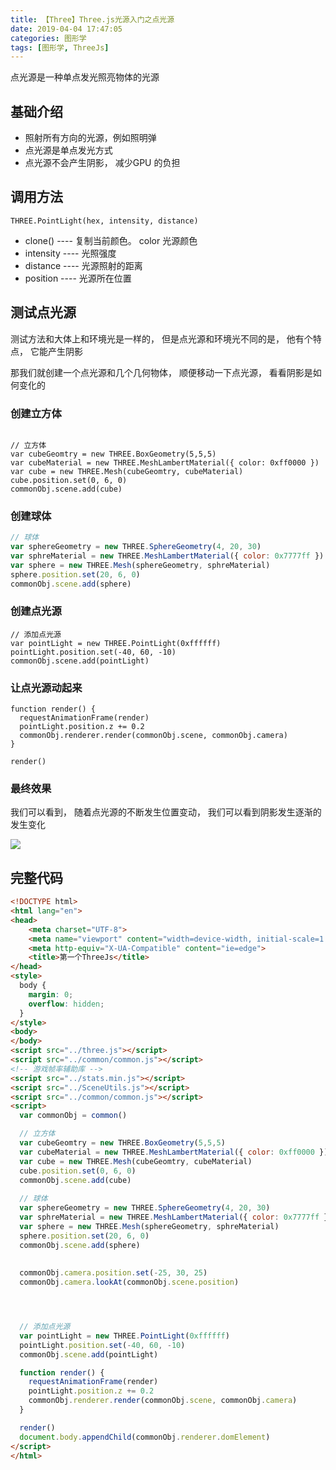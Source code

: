 ```yaml
---
title: 【Three】Three.js光源入门之点光源
date: 2019-04-04 17:47:05
categories: 图形学
tags: [图形学, ThreeJs]
---
```


点光源是一种单点发光照亮物体的光源

## 基础介绍
* 照射所有方向的光源，例如照明弹
* 点光源是单点发光方式
* 点光源不会产生阴影， 减少GPU 的负担



## 调用方法
```Js
THREE.PointLight(hex, intensity, distance)
```

* clone() ---- 复制当前颜色。 color 光源颜色
* intensity ---- 光照强度
* distance ---- 光源照射的距离
* position ---- 光源所在位置



## 测试点光源
测试方法和大体上和环境光是一样的， 但是点光源和环境光不同的是， 他有个特点， 它能产生阴影

那我们就创建一个点光源和几个几何物体， 顺便移动一下点光源， 看看阴影是如何变化的

### 创建立方体
```Js

// 立方体
var cubeGeomtry = new THREE.BoxGeometry(5,5,5)
var cubeMaterial = new THREE.MeshLambertMaterial({ color: 0xff0000 })
var cube = new THREE.Mesh(cubeGeomtry, cubeMaterial)
cube.position.set(0, 6, 0)
commonObj.scene.add(cube)
```

### 创建球体

```js
// 球体
var sphereGeometry = new THREE.SphereGeometry(4, 20, 30)
var sphreMaterial = new THREE.MeshLambertMaterial({ color: 0x7777ff })
var sphere = new THREE.Mesh(sphereGeometry, sphreMaterial)
sphere.position.set(20, 6, 0)
commonObj.scene.add(sphere)
```


### 创建点光源
```Js
// 添加点光源
var pointLight = new THREE.PointLight(0xffffff)
pointLight.position.set(-40, 60, -10)
commonObj.scene.add(pointLight)
```


### 让点光源动起来
```JS
function render() {
  requestAnimationFrame(render)
  pointLight.position.z += 0.2
  commonObj.renderer.render(commonObj.scene, commonObj.camera)
}

render()
```

### 最终效果

我们可以看到， 随着点光源的不断发生位置变动， 我们可以看到阴影发生逐渐的发生变化

![](http://img.nixiaolei.com/yA1pla0mDn.gif)


## 完整代码
```html
<!DOCTYPE html>
<html lang="en">
<head>
    <meta charset="UTF-8">
    <meta name="viewport" content="width=device-width, initial-scale=1.0">
    <meta http-equiv="X-UA-Compatible" content="ie=edge">
    <title>第一个ThreeJs</title>
</head>
<style>
  body {
    margin: 0;
    overflow: hidden;
  }
</style>
<body>
</body>
<script src="../three.js"></script>
<script src="../common/common.js"></script>
<!-- 游戏帧率辅助库 -->
<script src="../stats.min.js"></script>
<script src="../SceneUtils.js"></script>
<script src="../common/common.js"></script>
<script>
  var commonObj = common()

  // 立方体
  var cubeGeomtry = new THREE.BoxGeometry(5,5,5)
  var cubeMaterial = new THREE.MeshLambertMaterial({ color: 0xff0000 })
  var cube = new THREE.Mesh(cubeGeomtry, cubeMaterial)
  cube.position.set(0, 6, 0)
  commonObj.scene.add(cube)
  
  // 球体
  var sphereGeometry = new THREE.SphereGeometry(4, 20, 30)
  var sphreMaterial = new THREE.MeshLambertMaterial({ color: 0x7777ff })
  var sphere = new THREE.Mesh(sphereGeometry, sphreMaterial)
  sphere.position.set(20, 6, 0)
  commonObj.scene.add(sphere)
  
  
  commonObj.camera.position.set(-25, 30, 25)
  commonObj.camera.lookAt(commonObj.scene.position)




  // 添加点光源
  var pointLight = new THREE.PointLight(0xffffff)
  pointLight.position.set(-40, 60, -10)
  commonObj.scene.add(pointLight)

  function render() {
    requestAnimationFrame(render)
    pointLight.position.z += 0.2
    commonObj.renderer.render(commonObj.scene, commonObj.camera)
  }

  render()
  document.body.appendChild(commonObj.renderer.domElement)
</script>
</html>
```



